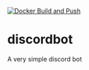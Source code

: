 [![Docker Build and Push](https://github.com/gracig/discordbot/actions/workflows/main.yml/badge.svg)](https://github.com/gracig/discordbot/actions/workflows/main.yml)



# discordbot
A very simple discord bot
